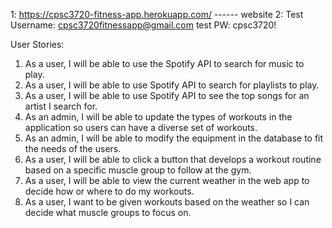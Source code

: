 1: https://cpsc3720-fitness-app.herokuapp.com/ ------ website
2: Test Username: cpsc3720fitnessapp@gmail.com  test PW: cpsc3720!

User Stories:
1. As a user, I will be able to use the Spotify API to search for music to play. 
2. As a user, I will be able to use Spotify API to search for playlists to play. 
3. As a user, I will be able to use Spotify API to see the top songs for an artist I search for. 
4. As an admin, I will be able to update the types of workouts in the application so users can have a diverse set of workouts. 
5. As an admin, I will be able to modify the equipment in the database to fit the needs of the users. 
6. As a user, I will be able to click a button that develops a workout routine based on a specific muscle group to follow at the gym. 
7. As a user, I will be able to view the current weather in the web app to decide how or where to do my workouts. 
8. As a user, I want to be given workouts based on the weather so I can decide what muscle groups to focus on. 
